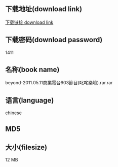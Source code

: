 ## 下载地址(download link)
[下载链接 download link](https://voluble-croquembouche-d321dc.netlify.app/?s=beyond-2011.05.11%E5%95%86%E6%A5%AD%E9%9B%BB%E5%8F%B0903%E7%AF%80%E7%9B%AE%28%E5%8F%B1%E5%92%A4%E6%A8%82%E5%A3%87%29.rar)

## 下载密码(download password)
1411

## 名称(book name)
beyond-2011.05.11商業電台903節目(叱咤樂壇).rar.rar

## 语言(language)
chinese

## MD5


## 大小(filesize)
12 MB
